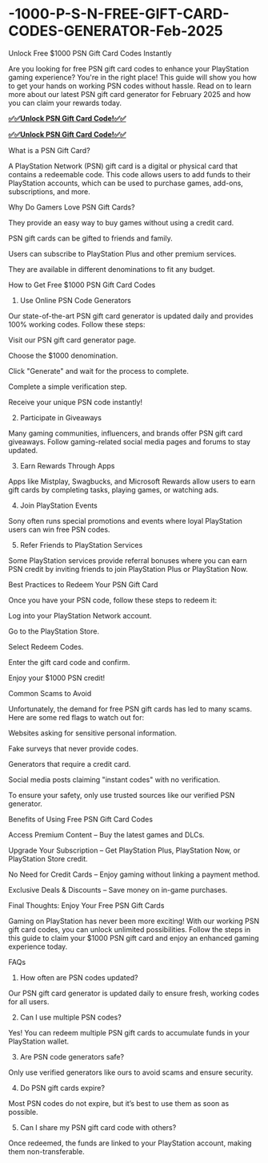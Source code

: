 # -1000-P-S-N-FREE-GIFT-CARD-CODES-GENERATOR-Feb-2025
Unlock Free $1000 PSN Gift Card Codes Instantly

Are you looking for free PSN gift card codes to enhance your PlayStation gaming experience? You're in the right place! This guide will show you how to get your hands on working PSN codes without hassle. Read on to learn more about our latest PSN gift card generator for February 2025 and how you can claim your rewards today.

**[✅✅Unlock PSN Gift Card Code!✅✅](https://jahanhubspot.com/psn/)**

**[✅✅Unlock PSN Gift Card Code!✅✅](https://jahanhubspot.com/psn/)**

What is a PSN Gift Card?

A PlayStation Network (PSN) gift card is a digital or physical card that contains a redeemable code. This code allows users to add funds to their PlayStation accounts, which can be used to purchase games, add-ons, subscriptions, and more.

Why Do Gamers Love PSN Gift Cards?

They provide an easy way to buy games without using a credit card.

PSN gift cards can be gifted to friends and family.

Users can subscribe to PlayStation Plus and other premium services.

They are available in different denominations to fit any budget.

How to Get Free $1000 PSN Gift Card Codes

1. Use Online PSN Code Generators

Our state-of-the-art PSN gift card generator is updated daily and provides 100% working codes. Follow these steps:

Visit our PSN gift card generator page.

Choose the $1000 denomination.

Click "Generate" and wait for the process to complete.

Complete a simple verification step.

Receive your unique PSN code instantly!

2. Participate in Giveaways

Many gaming communities, influencers, and brands offer PSN gift card giveaways. Follow gaming-related social media pages and forums to stay updated.

3. Earn Rewards Through Apps

Apps like Mistplay, Swagbucks, and Microsoft Rewards allow users to earn gift cards by completing tasks, playing games, or watching ads.

4. Join PlayStation Events

Sony often runs special promotions and events where loyal PlayStation users can win free PSN codes.

5. Refer Friends to PlayStation Services

Some PlayStation services provide referral bonuses where you can earn PSN credit by inviting friends to join PlayStation Plus or PlayStation Now.

Best Practices to Redeem Your PSN Gift Card

Once you have your PSN code, follow these steps to redeem it:

Log into your PlayStation Network account.

Go to the PlayStation Store.

Select Redeem Codes.

Enter the gift card code and confirm.

Enjoy your $1000 PSN credit!

Common Scams to Avoid

Unfortunately, the demand for free PSN gift cards has led to many scams. Here are some red flags to watch out for:

Websites asking for sensitive personal information.

Fake surveys that never provide codes.

Generators that require a credit card.

Social media posts claiming "instant codes" with no verification.

To ensure your safety, only use trusted sources like our verified PSN generator.

Benefits of Using Free PSN Gift Card Codes

Access Premium Content – Buy the latest games and DLCs.

Upgrade Your Subscription – Get PlayStation Plus, PlayStation Now, or PlayStation Store credit.

No Need for Credit Cards – Enjoy gaming without linking a payment method.

Exclusive Deals & Discounts – Save money on in-game purchases.

Final Thoughts: Enjoy Your Free PSN Gift Cards

Gaming on PlayStation has never been more exciting! With our working PSN gift card codes, you can unlock unlimited possibilities. Follow the steps in this guide to claim your $1000 PSN gift card and enjoy an enhanced gaming experience today.

FAQs

1. How often are PSN codes updated?

Our PSN gift card generator is updated daily to ensure fresh, working codes for all users.

2. Can I use multiple PSN codes?

Yes! You can redeem multiple PSN gift cards to accumulate funds in your PlayStation wallet.

3. Are PSN code generators safe?

Only use verified generators like ours to avoid scams and ensure security.

4. Do PSN gift cards expire?

Most PSN codes do not expire, but it’s best to use them as soon as possible.

5. Can I share my PSN gift card code with others?

Once redeemed, the funds are linked to your PlayStation account, making them non-transferable.

